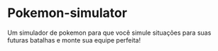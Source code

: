 # Pokemon-simulator
Um simulador de pokemon para que você simule situações para suas futuras batalhas e monte sua equipe perfeita!

